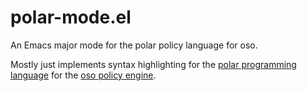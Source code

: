 # polar-mode.el
An Emacs major mode for the polar policy language for oso.

Mostly just implements syntax highlighting for the [polar programming language](https://docs.osohq.com/learn/polar-foundations.html) for the [oso policy engine](https://www.osohq.com/).
